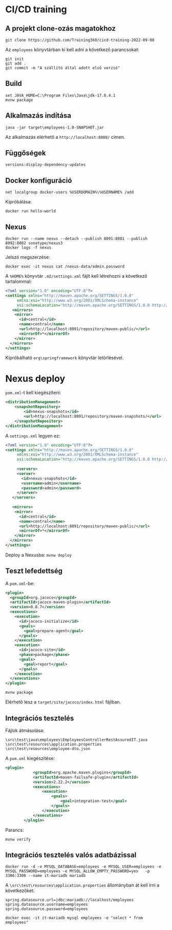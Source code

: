 # CI/CD training

## A projekt clone-ozás magatokhoz

```
git clone https://github.com/Training360/cicd-training-2022-09-08
```

Az `employees` könyvtárban ki kell adni a következő parancsokat:

```
git init
git add .
git commit -m "A szállító által adott első verzió"
```

## Build

```
set JAVA_HOME=C:\Program Files\Java\jdk-17.0.4.1
mvnw package
```

## Alkalmazás indítása

```
java -jar target\employees-1.0-SNAPSHOT.jar
```

Az alkalmazás elérhető a `http://localhost:8080/` címen.

## Függőségek

```
versions:display-dependency-updates 
```

## Docker konfiguráció

```
net localgroup docker-users %USERDOMAIN%\%USERNAME% /add
```

Kipróbálása:

```
docker run hello-world
```

## Nexus

```
docker run --name nexus --detach --publish 8091:8081 --publish 8092:8082 sonatype/nexus3
docker logs -f nexus
```

Jelszó megszerzése:

```
docker exec -it nexus cat /nexus-data/admin.password
```

A `%HOME%` könyvtár `.m2/settings.xml` fájlt kell létrehozni a következő
tartalommal:

```xml
<?xml version="1.0" encoding="UTF-8"?>
<settings xmlns="http://maven.apache.org/SETTINGS/1.0.0"
     xmlns:xsi="http://www.w3.org/2001/XMLSchema-instance"
     xsi:schemaLocation="http://maven.apache.org/SETTINGS/1.0.0 http://maven.apache.org/xsd/settings-1.0.0.xsd">
   <mirrors>
    <mirror>
      <id>central</id>
      <name>central</name>
      <url>http://localhost:8091/repository/maven-public/</url>
      <mirrorOf>*</mirrorOf>
    </mirror>
  </mirrors>
</settings>
```

Kipróbálható `org\springframework` könyvtár letörlésével.

# Nexus deploy

`pom.xml`-t kell kiegészíteni:


```xml
<distributionManagement>
    <snapshotRepository>
        <id>nexus-snapshots</id>
        <url>http://localhost:8091/repository/maven-snapshots/</url>
    </snapshotRepository>
</distributionManagement>
```

A `settings.xml` legyen ez:

```xml
<?xml version="1.0" encoding="UTF-8"?>
<settings xmlns="http://maven.apache.org/SETTINGS/1.0.0"
     xmlns:xsi="http://www.w3.org/2001/XMLSchema-instance"
     xsi:schemaLocation="http://maven.apache.org/SETTINGS/1.0.0 http://maven.apache.org/xsd/settings-1.0.0.xsd">
	 
	 <servers>
     <server>
       <id>nexus-snapshots</id>
       <username>admin</username>
       <password>admin</password>
     </server>
   </servers>
	 
   <mirrors>
    <mirror>
      <id>central</id>
      <name>central</name>
      <url>http://localhost:8091/repository/maven-public/</url>
      <mirrorOf>*</mirrorOf>
    </mirror>
  </mirrors>
</settings>
```

Deploy a Nexusba: `mvnw deploy`

## Teszt lefedettség

A `pom.xml`-be:

```xml
<plugin>
  <groupId>org.jacoco</groupId>
  <artifactId>jacoco-maven-plugin</artifactId>
  <version>0.8.7</version>
  <executions>
    <execution>
      <id>jacoco-initialize</id>
      <goals>
        <goal>prepare-agent</goal>
      </goals>
    </execution>
    <execution>
      <id>jacoco-site</id>
      <phase>package</phase>
      <goals>
        <goal>report</goal>
      </goals>
    </execution>
  </executions>
</plugin>
```

```
mvnw package
```

Elérhető lesz a `target/site/jacoco/index.html` fájlban.

## Integrációs tesztelés

Fájlok átmásolása:

```
\src\test\java\employees\EmployeesControllerRestAssuredIT.java
\src\test\resources\application.properties
\src\test\resources\employee-dto.json
```

A `pom.xml` kiegészítése:

```xml
<plugin>
			<groupId>org.apache.maven.plugins</groupId>
			<artifactId>maven-failsafe-plugin</artifactId>
			<version>2.22.2</version>
			<executions>
				<execution>
					<goals>
						<goal>integration-test</goal>
					</goals>
				</execution>
			</executions>
		</plugin>
```

Parancs:

```
mvnw verify
```

## Integrációs tesztelés valós adatbázissal

```
docker run -d -e MYSQL_DATABASE=employees -e MYSQL_USER=employees -e MYSQL_PASSWORD=employees -e MYSQL_ALLOW_EMPTY_PASSWORD=yes   -p 3306:3306 --name it-mariadb mariadb
```

A `\src\test\resources\application.properties` állományban át kell írni a következőket:

```
spring.datasource.url=jdbc:mariadb://localhost/employees
spring.datasource.username=employees
spring.datasource.password=employees
```

```
docker exec -it it-mariadb mysql employees -e "select * from employees"  
```